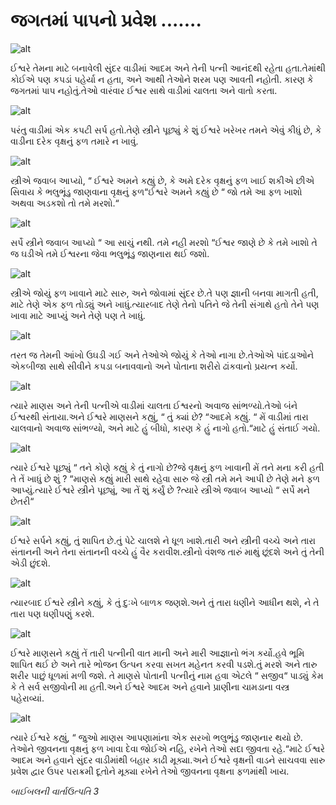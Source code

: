 # જગતમાં પાપનો પ્રવેશ .......

![alt](https://cdn.door43.org/obs/jpg/360px/obs-en-02-01.jpg)

ઈશ્વરે તેમના માટે બનાવેલી સુંદર વાડીમાં આદમ અને તેની પત્ની આનંદથી રહેતા હતા.તેમાંથી કોઈએ પણ કપડાં પહેર્યા ન હતા, અને આથી તેઓને શરમ પણ આવતી નહોતી. કારણ કે જગતમાં પાપ નહોતું.તેઓ વારંવાર ઈશ્વર સાથે વાડીમાં ચાલતા અને વાતો કરતા.

![alt](https://cdn.door43.org/obs/jpg/360px/obs-en-02-02.jpg)

પરંતુ વાડીમાં એક કપટી સર્પ હતો.તેણે સ્ત્રીને પૂછ્યું કે શું ઈશ્વરે ખરેખર તમને એવું કીધું છે, કે વાડીના દરેક વૃક્ષનું ફળ તમારે ન ખાવું.

![alt](https://cdn.door43.org/obs/jpg/360px/obs-en-02-03.jpg)

સ્ત્રીએ જવાબ આપ્યો, “ ઈશ્વરે અમને કહ્યું છે, કે અમે દરેક વૃક્ષનું ફળ ખાઈ શકીએ છીએ સિવાય કે ભલુભૂંડુ જાણવાના વૃક્ષનું ફળ“ઈશ્વરે અમને કહ્યું છે “ જો તમે આ ફળ ખાશો અથવા અડકશો તો તમે મરશો.“

![alt](https://cdn.door43.org/obs/jpg/360px/obs-en-02-04.jpg)

સર્પે સ્ત્રીને જવાબ આપ્યો “ આ સાચું નથી. તમે નહી મરશો  “ઈશ્વર જાણે છે કે તમે ખાશો તે જ ઘડીએ તમે ઈશ્વરના જેવા ભલુભૂંડુ જાણનારા થઈ જશો.

![alt](https://cdn.door43.org/obs/jpg/360px/obs-en-02-05.jpg)

સ્ત્રીએ જોયું ફળ ખાવાને માટે સારુ, અને જોવામાં સુંદર છે.તે પણ જ્ઞાની બનવા માગતી હતી, માટે તેણે એક ફળ તોડ્યું અને ખાધું.ત્યારબાદ તેણે તેનો પતિને જે તેની સંગાથે હતો તેને પણ ખાવા માટે આપ્યું અને તેણે પણ તે ખાધું.

![alt](https://cdn.door43.org/obs/jpg/360px/obs-en-02-06.jpg)

તરત જ તેમની આંખો ઉઘડી ગઈ અને તેઓએ જોયું કે તેઓ નાગા છે.તેઓએ પાંદડાઓને એકબીજા સાથે સીવીને કપડા બનાવવાનો અને પોતાના શરીરો ઢાંકવાનો પ્રયત્ન કર્યો.

![alt](https://cdn.door43.org/obs/jpg/360px/obs-en-02-07.jpg)

ત્યારે માણસ અને તેની પત્નીએ વાડીમાં ચાલતા ઈશ્વરનો અવાજ સાંભળ્યો.તેઓ બંને ઈશ્વરથી સંતાયા.અને ઈશ્વરે માણસને કહ્યું, “ તું ક્યાં છે? “આદમે કહ્યું. “ મેં વાડીમાં તારા ચાલવાનો અવાજ સાંભળ્યો, અને માટે હું બીધો, કારણ કે હું નાગો હતો.“માટે હું સંતાઈ ગયો.

![alt](https://cdn.door43.org/obs/jpg/360px/obs-en-02-08.jpg)

ત્યારે ઈશ્વરે પૂછ્યું “ તને કોણે કહ્યું કે તું નાગો છે?જે વૃક્ષનું ફળ ખાવાની મેં તને મના કરી હતી તે તેં ખાધું છે શું ? “માણસે કહ્યું મારી સાથે રહેવા સારુ જે સ્ત્રી તમે મને આપી છે તેણે મને ફળ આપ્યું.ત્યારે ઈશ્વરે સ્ત્રીને પૂછ્યું, આ તેં શું કર્યું છે ?ત્યારે સ્ત્રીએ જવાબ આપ્યો “ સર્પે મને છેતરી“

![alt](https://cdn.door43.org/obs/jpg/360px/obs-en-02-09.jpg)

ઈશ્વરે સર્પને કહ્યું, તું શાપિત છે.તું પેટે ચાલશે ને ધૂળ ખાશે.તારી અને સ્ત્રીની વચ્ચે અને તારા સંતાનની અને તેના સંતાનની વચ્ચે હું વૈર કરાવીશ.સ્ત્રીનો વંશજ તારું માથું છૂંદશે અને તું તેની એડી છુંદશે.

![alt](https://cdn.door43.org/obs/jpg/360px/obs-en-02-10.jpg)

ત્યારબાદ ઈશ્વરે સ્ત્રીને કહ્યું,  કે તું દુઃખે બાળક જણશે.અને તું તારા ધણીને આધીન થશે, ને તે તારા પણ ધણીપણું કરશે.

![alt](https://cdn.door43.org/obs/jpg/360px/obs-en-02-11.jpg)

ઈશ્વરે માણસને કહ્યું તેં તારી પત્નીની વાત માની અને મારી આજ્ઞાનો ભંગ કર્યો.હવે ભૂમિ શાપિત થઈ છે અને તારે ભોજન ઉત્પન કરવા સખત મહેનત કરવી પડશે.તું મરશે અને તારુ શરીર પાછું ધૂળમાં મળી જશે. તે માણસે પોતાની પત્નીનું નામ હવા એટલે “ સજીવ“ પાડ્યું કેમ કે તે સર્વ સજીવોની મા હતી.અને ઈશ્વરે આદમ અને હવાને પ્રાણીના ચામડાના વસ્ત્ર પહેરાવ્યાં.

![alt](https://cdn.door43.org/obs/jpg/360px/obs-en-02-12.jpg)

ત્યારે ઈશ્વરે કહ્યું, “ જુઓ માણસ આપણામાંના એક સરખો ભલુભૂંડુ જાણનાર થયો છે. તેઓને જીવનના વૃક્ષનું ફળ ખાવા દેવા જોઈએ નહિ, રખેને તેઓ સદા જીવતા રહે.“માટે ઈશ્વરે આદમ અને હવાને સુંદર વાડીમાંથી બહાર કાઢી મૂક્યા.અને ઈશ્વરે વૃક્ષની વાડને સાચવવા સારુ પ્રવેશ દ્વાર ઉપર પરાક્રમી દૂતોને મૂક્યા રખેને તેઓ જીવનના વૃક્ષના ફળમાંથી ખાય.

_બાઈબલની વાર્તાઉત્પતિ 3_